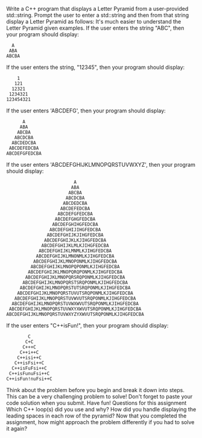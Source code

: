 Write a C++ program that displays a Letter Pyramid from a user-provided std::string.
Prompt the user to enter a std::string and then from that string display a Letter Pyramid as follows:
It's much easier to understand the Letter Pyramid given examples.
If the user enters the string "ABC", then your program should display:
```
  A
 ABA
ABCBA
```
If the user enters the string, "12345", then your program should display:
```
    1                                                       
   121                                                     
  12321                                                   
 1234321                                                 
123454321
```
If the user enters 'ABCDEFG', then your program should display:
```
      A                                                       
     ABA                                                     
    ABCBA                                                   
   ABCDCBA                                                
  ABCDEDCBA                                               
 ABCDEFEDCBA                                            
ABCDEFGFEDCBA
```
If the user enters 'ABCDEFGHIJKLMNOPQRSTUVWXYZ', then your program should display:
```
                         A
                        ABA
                       ABCBA
                      ABCDCBA
                     ABCDEDCBA
                    ABCDEFEDCBA
                   ABCDEFGFEDCBA
                  ABCDEFGHGFEDCBA
                 ABCDEFGHIHGFEDCBA
                ABCDEFGHIJIHGFEDCBA
               ABCDEFGHIJKJIHGFEDCBA
              ABCDEFGHIJKLKJIHGFEDCBA
             ABCDEFGHIJKLMLKJIHGFEDCBA
            ABCDEFGHIJKLMNMLKJIHGFEDCBA
           ABCDEFGHIJKLMNONMLKJIHGFEDCBA
          ABCDEFGHIJKLMNOPONMLKJIHGFEDCBA
         ABCDEFGHIJKLMNOPQPONMLKJIHGFEDCBA
        ABCDEFGHIJKLMNOPQRQPONMLKJIHGFEDCBA
       ABCDEFGHIJKLMNOPQRSRQPONMLKJIHGFEDCBA
      ABCDEFGHIJKLMNOPQRSTSRQPONMLKJIHGFEDCBA
     ABCDEFGHIJKLMNOPQRSTUTSRQPONMLKJIHGFEDCBA
    ABCDEFGHIJKLMNOPQRSTUVUTSRQPONMLKJIHGFEDCBA
   ABCDEFGHIJKLMNOPQRSTUVWVUTSRQPONMLKJIHGFEDCBA
  ABCDEFGHIJKLMNOPQRSTUVWXWVUTSRQPONMLKJIHGFEDCBA
 ABCDEFGHIJKLMNOPQRSTUVWXYXWVUTSRQPONMLKJIHGFEDCBA
ABCDEFGHIJKLMNOPQRSTUVWXYZYXWVUTSRQPONMLKJIHGFEDCBA
```
If the user enters "C++isFun!", then your program should display:
```
        C                                                      
       C+C                                                     
      C+++C                                                    
     C++i++C                                                  
    C++isi++C
   C++isFsi++C                                            
  C++isFuFsi++C                                          
 C++isFunuFsi++C                                        
C++isFun!nuFsi++C
```
Think about the problem before you begin and break it down into steps.
This can be a very challenging problem to solve!
Don't forget to paste your code solution when you submit.
Have fun!
Questions for this assignment
Which C++ loop(s) did you use and why?
How did you handle displaying the leading spaces in each row of the pyramid?
Now that you completed the assignment, how might approach the problem differently if you had to solve it again?
